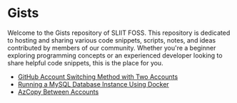 # Gists


Welcome to the Gists repository of SLIIT FOSS. This repository is dedicated to hosting and sharing various code snippets, scripts, notes, and ideas contributed by members of our community. Whether you're a beginner exploring programming concepts or an experienced developer looking to share helpful code snippets, this is the place for you.


- [GitHub Account Switching Method with Two Accounts](multi-github.md)
- [Running a MySQL Database Instance Using Docker](mysql-server-docker.md)
- [AzCopy Between Accounts](./azcopy-between-accounts.md)